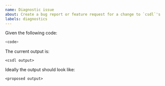 ```yaml
---
name: Diagnostic issue
about: Create a bug report or feature request for a change to `csdl`'s error output
labels: diagnostics
---
```

<!--
Thank you for filing a bug report! Please provide a short summary of the
bug, along with any information you feel relevant to replicating the
bug.

If you cannot produce a minimal reproduction case (something that would
work in isolation), please provide the steps or even link to a
repository that causes the problematic output to occur.
-->

Given the following code:
<!--
Please provide a link to your library if it's more than a single script.
-->

```py
<code>
```

The current output is:

```
<csdl output>
```

<!-- The following is not always necessary. -->
Ideally the output should look like:

```
<proposed output>
```

<!--
If the problem is not self-explanatory, please provide a rationale for the
change.
-->

<!--
If dramatically different output is caused by small changes, consider also
adding them here.

If you're not using the version of the compiler on the `master` branch,
you should also check if the bug also exists in the version on the
`master` branch.
-->
